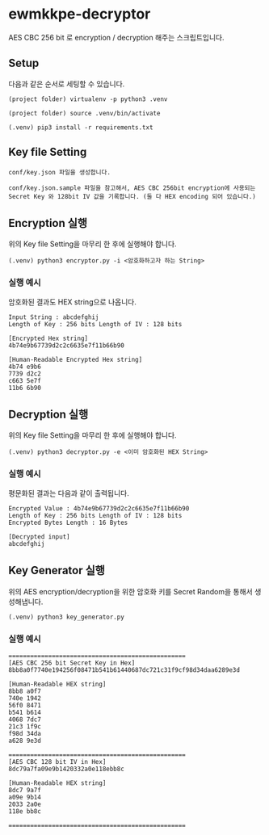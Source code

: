 # ewmkkpe-decryptor

AES CBC 256 bit 로 encryption / decryption 해주는 스크립트입니다.


## Setup

다음과 같은 순서로 세팅할 수 있습니다.

    (project folder) virtualenv -p python3 .venv

    (project folder) source .venv/bin/activate

    (.venv) pip3 install -r requirements.txt

## Key file Setting

    conf/key.json 파일을 생성합니다.

    conf/key.json.sample 파일을 참고해서, AES CBC 256bit encryption에 사용되는 Secret Key 와 128bit IV 값을 기록합니다. (둘 다 HEX encoding 되어 있습니다.)

## Encryption 실행

위의 Key file Setting을 마무리 한 후에 실행해야 합니다.

    (.venv) python3 encryptor.py -i <암호화하고자 하는 String>

### 실행 예시

암호화된 결과도 HEX string으로 나옵니다.
    
    Input String : abcdefghij
    Length of Key : 256 bits Length of IV : 128 bits
    
    [Encrypted Hex string]
    4b74e9b67739d2c2c6635e7f11b66b90
    
    [Human-Readable Encrypted Hex string]
    4b74 e9b6
    7739 d2c2
    c663 5e7f
    11b6 6b90

## Decryption 실행

위의 Key file Setting을 마무리 한 후에 실행해야 합니다.

    (.venv) python3 decryptor.py -e <이미 암호화된 HEX String>

### 실행 예시

평문화된 결과는 다음과 같이 출력됩니다.

    Encrypted Value : 4b74e9b67739d2c2c6635e7f11b66b90
    Length of Key : 256 bits Length of IV : 128 bits
    Encrypted Bytes Length : 16 Bytes
    
    [Decrypted input]
    abcdefghij

## Key Generator 실행

위의 AES encryption/decryption을 위한 암호화 키를 Secret Random을 통해서 생성해냅니다.

    (.venv) python3 key_generator.py

### 실행 예시

    =================================================
    [AES CBC 256 bit Secret Key in Hex]
    8bb8a0f7740e194256f08471b541b61440687dc721c31f9cf98d34daa6289e3d
    
    [Human-Readable HEX string]
    8bb8 a0f7
    740e 1942
    56f0 8471
    b541 b614
    4068 7dc7
    21c3 1f9c
    f98d 34da
    a628 9e3d
    
    =================================================
    [AES CBC 128 bit IV in Hex]
    8dc79a7fa09e9b1420332a0e118ebb8c
    
    [Human-Readable HEX string]
    8dc7 9a7f
    a09e 9b14
    2033 2a0e
    118e bb8c
    
    =================================================
